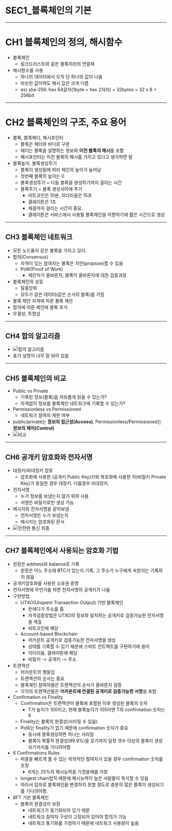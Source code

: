 # SEC1_블록체인의 기본

---

# CH1 블록체인의 정의, 해시함수

- 블록체인
  - 링크드리스트와 같은 블록끼리의 연결체
- 해시함수를 사용
  - 하나의 데이터에서 오직 단 하나의 값이 나옴
  - 비슷한 값이여도 해시 값은 크게 다름
  - ex) sha-256: hex 64글자(1byte = hex 2자리) = 32bytes = 32 x 8 = 256bit

---

# CH2 블록체인의 구조, 주요 용어

- 블록, 블록헤더, 해시포인터
  - 블록은 헤더와 바디로 구분
  - 헤더는 블록을 설명하는 정보와 **이전 블록의 해시**를 포함
  - 해시포인터는 이전 블록의 해시를 가지고 있다고 생각하면 됨
- 블록높이, 블록생성주기
  - 블록이 생성됨에 따라 체인의 높이가 늘어남
  - 첫번째 블록의 높이는 0
  - 블록생성주기 = 다음 블록을 생성하기까지 걸리는 시간
  - 블록주기 = 블록 생성사이에 주기
    - 비트코인은 10분, 이더리움은 15초
    - 클레이튼은 1초
    - 체결까지 걸리는 시간이 중요.
    - 클레이튼은 서비스에서 사용될 블록체인을 지향하기에 짧은 시간으로 생성

---

## CH3 블록체인 네트워크

- 모든 노드들이 같은 블록을 가지고 있다.
- 합의(Consensus)
  - 자격이 있는 참여자는 블록은 지안(propsoe)할 수 있음
  - PoW(Proof of Work)
    - 제안자가 올바른지, 블록이 올바른지에 대한 검증과정
- 블록체인의 성질
  - 탈중앙화
  - 모두가 같은 데이터(같은 순서의 블록)를 가짐
- 블록 제안 자격에 따른 볼록 제안
- 합의에 따른 체인에 블록 추가
- 무결성, 투명성

---

## CH4 합의 알고리즘

- ![합의 알고리즘](https://mblogthumb-phinf.pstatic.net/MjAyMDA4MjlfMjk2/MDAxNTk4NjkwOTcxNDIx.jB0-ShcACqkK_n8dE_8FobJ5iplY5Uro3J0cP6sCWl4g.W11xK7jSopk5qAf3nq5DBkQ5IHsER6KTdw8vlk0xA58g.PNG.s_usie/%ED%95%A9%EC%9D%98%EC%95%8C%EA%B3%A0%EB%A6%AC%EC%A6%98.PNG?type=w800)
- 표가 설명이 너무 잘 되어 있음

---

## CH5 블록체인의 비교

- Public vs Private
  - 기록된 정보(블록)을 자유롭게 읽을 수 있는가?
  - 자격없이 정보를 블록체인 네트워크에 기록할 수 있는가?
- Permissionless vs Permissioned
  - 네트워크 참여의 제한 여부
- public/private는 **정보의 접근성(Access)**, Permissionless/Permissioned는 **정보의 제어(Control)**
- ![비교](https://www.researchgate.net/profile/Blesson-Varghese/publication/329295642/figure/fig2/AS:699768577720330@1543849238962/Permissioned-versus-permissionless-blockchains-across-trust-and-anonymity-axes-This.jpg)

---

## CH6 공개키 암호화와 전자서명

- 대칭키/비대칭키 암호
  - 암호화에 사용한 (공개키 Public Key)키와 복호화에 사용한 키(비밀키 Private Key)가 동일한 경우 대칭키. 다를경우 비대칭키.
- 전자서명
  - 누가 정보를 보냈는지 알기 위하 사용
  - 서명은 비밀키로만 생성 가능
- 메시지와 전자서명을 같이보냄
  - 전자서명은 누가 보냈는지
  - 메시지는 암호화된 문서
- ![안전한 통신 최종](https://media.vlpt.us/images/dnjscksdn98/post/32c57d4f-1008-4a5e-99b6-19010a01b36a/image.png)

---

## CH7 블록체인에서 사용되는 암호화 기법

- 원장은 address와 balance로 기록
  - 원장은 어느 주소에 BTC가 있는지 기록, 그 주소가 누구에게 속한지는 기록하지 않음
- 공개키암호화를 사용한 소유권 증명
- 전자서명에 무언가를 하면 전자서명의 공개키가 나옴
- 구현방법
  - UTXO(Unspent Transaction Output) 기반 블록체인
    - 돈에다가 주소를 줌
    - 자격검증방법은 UTXO의 정보와 일치하는 공개키로 검증가능한 전자서명을 제출
    - 비트코인에 해당
  - Account-based Blockchain
    - 어카운트 공개키로 검증가능한 전자서명을 생성
    - 상태를 기록할 수 있기 때문에 스마트 컨트랙트를 구현하기에 용이
    - 이더리움, 클레이튼에 해당
    - 비밀키 -> 공개키 -> 주소
- 트랜잭션
  - 어카운트의 행동임
  - 트랜잭션의 순서는 중요
  - 블록체인 참여자들은 트랜잭션의 순서가 올바른지 검증
  - 각각의 트랜잭션들은 **어카운트에 연결된 공개키로 검증가능한 서명**을 포함
- Confirmation vs Finality
  - Confirmation은 트랜잭션이 블록에 포함된 이후 생성된 블록의 숫자
    - T가 높이가 100이고, 현재 블록높이가 105라면 T의 confirmation 숫자는 6
  - Finality는 블록의 완결성(사라질 수 있음)
  - PoW는 finality가 없기 때문에 confirmation 숫자가 중요
    - 동시에 블록생성하면 하나는 사라짐
    - 블록이 확률적 완결성(99.9%)을 갖기까지 일정 갯수 이상의 블록이 생성되기까지를 기다려야함
- 6 Confirmations Rules
  - 퍼즐을 빠르게 풀 수 있는 악의적인 참여자가 있을 경우 confirmation 숫자를 조정
    - 6개는 25%의 해시능력을 가졌을때를 가정
  - longest chain법칙 때문에 해시능력이 높은 사람들이 독식할 수 있음
  - 따라서 임의로 블록체인을 변경하지 못할 정도로 충분히 많은 블록이 생성되기를 기다려야함.
- BFT 기반 블록체인
  - 블록의 완결성이 보장
    - 네트워크가 동기화되어 있기 때문
    - 네트워크 참여자 구성이 고정되어 있어야 합의가 가능
    - 네트워크 통기화를 가정하기 때문에 네트워크 사용량이 높음
